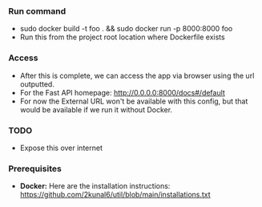 ### Run command 
- sudo docker build -t foo . && sudo docker run -p 8000:8000 foo
- Run this from the project root location where Dockerfile exists

### Access
- After this is complete, we can access the app via browser using the url outputted.
- For the Fast API homepage: http://0.0.0.0:8000/docs#/default
- For now the External URL won't be available with this config, but that would be available if we run it without Docker.

### TODO
- Expose this over internet

### Prerequisites
- **Docker:** Here are the installation instructions: https://github.com/2kunal6/util/blob/main/installations.txt
